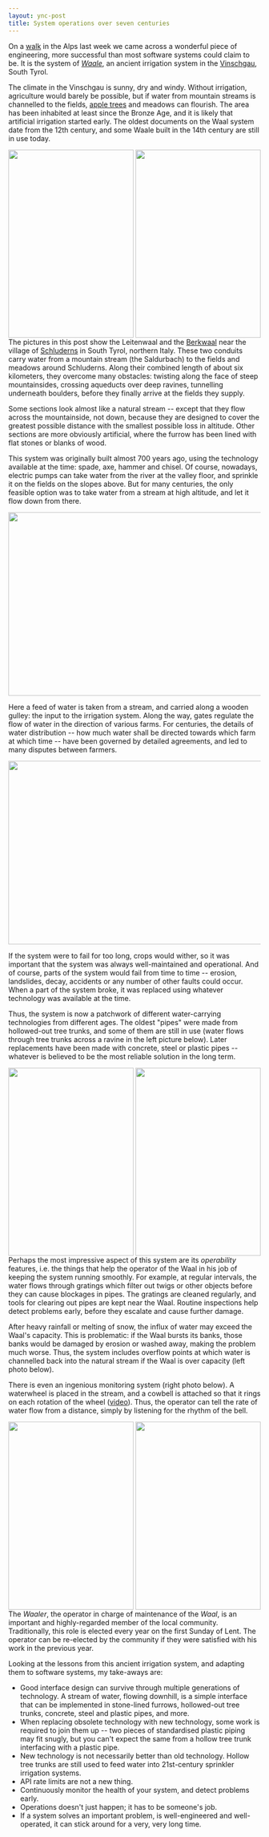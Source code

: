 ```yaml
---
layout: ync-post
title: System operations over seven centuries
---
```


On a [walk](http://www.planetoutdoor.de/de/touren/detail.htm?tour=20874&region=138) in the Alps last
week we came across a wonderful piece of engineering, more successful than most software systems
could claim to be. It is the system of *[Waale](http://de.wikipedia.org/wiki/Waal_%28Bew%C3%A4sserung%29)*,
an ancient irrigation system in the [Vinschgau](http://en.wikipedia.org/wiki/Vinschgau), South
Tyrol.

The climate in the Vinschgau is sunny, dry and windy. Without irrigation, agriculture would barely
be possible, but if water from mountain streams is channelled to the fields,
[apple trees](http://www.vip.coop/) and meadows can flourish. The area has been inhabited at least
since the Bronze Age, and it is likely that artificial irrigation started early. The oldest
documents on the Waal system date from the 12th century, and some Waale built in the 14th century
are still in use today.

<p>
  <a style="display: block; float: left" href="http://www.flickr.com/photos/martinkleppmann/9485964300/in/set-72157635017969591"><img src="/2013/08/leitenwaal-1.jpg" width="250" height="375"></a>
  <a style="display: block; float: right" href="http://www.flickr.com/photos/martinkleppmann/9482339202/in/set-72157635017969591"><img src="/2013/08/leitenwaal-2.jpg" width="250" height="375"></a>
</p>
<p style="clear: both"></p>

The pictures in this post show the Leitenwaal and the
[Berkwaal](http://www.youtube.com/watch?v=hO0BAjPh5n4) near the village of
[Schluderns](http://en.wikipedia.org/wiki/Schluderns) in South Tyrol, northern Italy. These two
conduits carry water from a mountain stream (the Saldurbach) to the fields and meadows around
Schluderns. Along their combined length of about six kilometers, they overcome many obstacles:
twisting along the face of steep mountainsides, crossing aqueducts over deep ravines, tunnelling
underneath boulders, before they finally arrive at the fields they supply.

Some sections look almost like a natural stream -- except that they flow across the mountainside,
not down, because they are designed to cover the greatest possible distance with the smallest
possible loss in altitude. Other sections are more obviously artificial, where the furrow has been
lined with flat stones or blanks of wood.

This system was originally built almost 700 years ago, using the technology available at the time:
spade, axe, hammer and chisel. Of course, nowadays, electric pumps can take water from the river
at the valley floor, and sprinkle it on the fields on the slopes above. But for many centuries, the
only feasible option was to take water from a stream at high altitude, and let it flow down from
there.

<p><a href="http://www.flickr.com/photos/martinkleppmann/9483183131/in/set-72157635017969591"><img src="/2013/08/source.jpg" width="550" height="366"></a></p>

Here a feed of water is taken from a stream, and carried along a wooden gulley: the input to the
irrigation system. Along the way, gates regulate the flow of water in the direction of various
farms. For centuries, the details of water distribution -- how much water shall be directed towards
which farm at which time -- have been governed by detailed agreements, and led to many disputes
between farmers.

<p><a href="http://www.flickr.com/photos/martinkleppmann/9482379264/in/set-72157635017969591"><img src="/2013/08/distribution.jpg" width="550" height="366"></a></p>

If the system were to fail for too long, crops would wither, so it was important that the system was
always well-maintained and operational. And of course, parts of the system would fail from time to
time -- erosion, landslides, decay, accidents or any number of other faults could occur. When a part
of the system broke, it was replaced using whatever technology was available at the time.

Thus, the system is now a patchwork of different water-carrying technologies from different ages.
The oldest "pipes" were made from hollowed-out tree trunks, and some of them are still in use (water
flows through tree trunks across a ravine in the left picture below). Later replacements have been
made with concrete, steel or plastic pipes -- whatever is believed to be the most reliable solution
in the long term.

<p>
  <a style="display: block; float: left" href="http://www.flickr.com/photos/martinkleppmann/9485976696/in/set-72157635017969591"><img src="/2013/08/pipes-1.jpg" width="250" height="375"></a>
  <a style="display: block; float: right" href="http://www.flickr.com/photos/martinkleppmann/9485971172/in/set-72157635017969591"><img src="/2013/08/pipes-2.jpg" width="250" height="375"></a>
</p>
<p style="clear: both"></p>

Perhaps the most impressive aspect of this system are its *operability* features, i.e. the things
that help the operator of the Waal in his job of keeping the system running smoothly. For example,
at regular intervals, the water flows through gratings which filter out twigs or other objects
before they can cause blockages in pipes. The gratings are cleaned regularly, and tools for clearing
out pipes are kept near the Waal. Routine inspections help detect problems early, before they
escalate and cause further damage.

After heavy rainfall or melting of snow, the influx of water may exceed the Waal's capacity. This is
problematic: if the Waal bursts its banks, those banks would be damaged by erosion or washed away,
making the problem much worse. Thus, the system includes overflow points at which water is
channelled back into the natural stream if the Waal is over capacity (left photo below).

There is even an ingenious monitoring system (right photo below). A waterwheel is placed in the
stream, and a cowbell is attached so that it rings on each rotation of the wheel
([video](http://www.youtube.com/watch?v=LbCG8AUJKSk)). Thus, the operator can tell the rate of water
flow from a distance, simply by listening for the rhythm of the bell.

<p>
  <a style="display: block; float: left" href="http://www.flickr.com/photos/martinkleppmann/9483176701/in/set-72157635017969591"><img src="/2013/08/operations-1.jpg" width="250" height="375"></a>
  <a style="display: block; float: right" href="http://www.flickr.com/photos/martinkleppmann/9485968436/in/set-72157635017969591"><img src="/2013/08/operations-2.jpg" width="250" height="375"></a>
</p>
<p style="clear: both"></p>

The *Waaler*, the operator in charge of maintenance of the *Waal*, is an important and
highly-regarded member of the local community. Traditionally, this role is elected every year on the
first Sunday of Lent. The operator can be re-elected by the community if they were satisfied with
his work in the previous year.

Looking at the lessons from this ancient irrigation system, and adapting them to software systems,
my take-aways are:

* Good interface design can survive through multiple generations of technology. A stream of water,
  flowing downhill, is a simple interface that can be implemented in stone-lined furrows,
  hollowed-out tree trunks, concrete, steel and plastic pipes, and more.
* When replacing obsolete technology with new technology, some work is required to join them up --
  two pieces of standardised plastic piping may fit snugly, but you can't expect the same from a
  hollow tree trunk interfacing with a plastic pipe.
* New technology is not necessarily better than old technology. Hollow tree trunks are still used
  to feed water into 21st-century sprinkler irrigation systems.
* API rate limits are not a new thing.
* Continuously monitor the health of your system, and detect problems early.
* Operations doesn't just happen; it has to be someone's job.
* If a system solves an important problem, is well-engineered and well-operated, it can stick around
  for a very, very long time.
